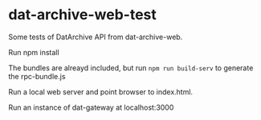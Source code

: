 # dat-archive-web-test

Some tests of DatArchive API from dat-archive-web.

Run npm install

The bundles are alreayd included, but run `npm run build-serv` to generate the rpc-bundle.js

Run a local web server and point browser to index.html.

Run an instance of dat-gateway at localhost:3000
